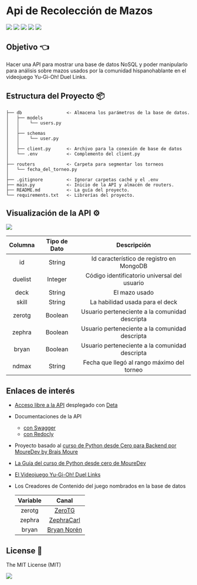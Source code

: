 # Api de Recolección de Mazos

[![](https://img.shields.io/badge/Notepad++-90E59A.svg?style=for-the-badge&logo=notepad%2B%2B&logoColor=black)](https://notepad-plus-plus.org/downloads/) [![](https://img.shields.io/badge/Python-FFD43B?style=for-the-badge&logo=python&logoColor=blue)](https://www.python.org) [![](https://img.shields.io/badge/fastapi-109989?style=for-the-badge&logo=FASTAPI&logoColor=white)](https://fastapi.tiangolo.com/es/) [![](https://img.shields.io/badge/MongoDB-4EA94B?style=for-the-badge&logo=mongodb&logoColor=white)](https://www.mongodb.com/) [![](https://img.shields.io/badge/Postman-FF6C37?style=for-the-badge&logo=Postman&logoColor=white)](https://www.postman.com)


## Objetivo 👈
Hacer una API para mostrar una base de datos NoSQL y poder manipularlo para análisis sobre mazos usados por la comunidad hispanohablante en el videojuego Yu-Gi-Oh! Duel Links.

## Estructura del Proyecto 📦

    ├── db                 <- Almacena los parámetros de la base de datos.
	│   ├── models
	│   │    └── users.py
	│   │
    │   ├── schemas
	│   │    └── user.py
	│   │
    │   ├── client.py      <- Archivo para la conexión de base de datos
	│   └── .env		   <- Complemento del client.py
	│
	├── routers            <- Carpeta para segmentar los torneos
	│   └── fecha_del_torneo.py
	│
	├── .gitignore         <- Ignorar carpetas caché y el .env
    ├── main.py            <- Inicio de la API y almacén de routers.
	├── README.md          <- La guía del proyecto.
    └── requirements.txt   <- Librerías del proyecto.

## Visualización de la API ⚙️
![](https://i.pinimg.com/originals/a0/7b/c5/a07bc58457f0361635cb8d9a24abfc6c.gif)

| Columna | Tipo de Dato |Descripción | 
| :---: | :---: | :---: | 
| id | String | Id característico de registro en MongoDB |
| duelist | Integer | Código identificatorio universal del usuario |
| deck | String | El mazo usado |
| skill | String | La habilidad usada para el deck |
| zerotg | Boolean | Usuario perteneciente a la comunidad descripta |
| zephra | Boolean | Usuario perteneciente a la comunidad descripta |
| bryan | Boolean | Usuario perteneciente a la comunidad descripta |
| ndmax | String | Fecha que llegó al rango máximo del torneo |

## Enlaces de interés
* [Acceso libre a la API](https://kcreport-1-j9522234.deta.app) desplegado con [Deta](https://deta.space)
* Documentaciones de la API
	+ [con Swagger](https://kcreport-1-j9522234.deta.appdocs)
	+ [con Redocly](https://kcreport-1-j9522234.deta.appredoc)
* Proyecto basado al [curso de Python desde Cero para Backend por MoureDev by Brais Moure](https://youtu.be/_y9qQZXE24A)
* [La Guía del curso de Python desde cero de MoureDev](https://github.com/mouredev/Hello-Python)
* [El Videojuego Yu-Gi-Oh! Duel Links](https://www.konami.com/yugioh/duel_links/en/)
* Los Creadores de Contenido del juego nombrados en la base de datos

	| Variable | Canal |
	| :---: | :---: |
	| zerotg | [ZeroTG](https://www.youtube.com/@ZeroTG) |
	| zephra | [ZephraCarl](https://www.youtube.com/@ZephraCarl) |
	| bryan | [Bryan Norén](https://www.youtube.com/@BryanNoren) |

## License 🧾
The MIT License (MIT)

![](https://i.pinimg.com/originals/00/d2/d2/00d2d2440c90766fedea7609bcb61cac.gif)

